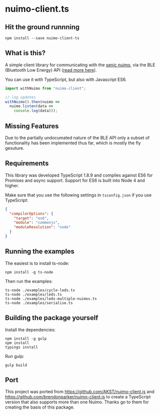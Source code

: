 # nuimo-client.ts

## Hit the ground runnning

```
npm install --save nuimo-client-ts
```

## What is this?

A simple client library for communicating with the [senic nuimo][nuimo-docs],
via the BLE (Bluetooth Low Energy) API ([read more here][nuimo-ble]).

You can use it with TypeScript, but also with Javascript ES6. 

```javascript
import withNuimo from "nuimo-client";

// log updates
withNuimo().then(nuimo =>
  nuimo.listen(data =>
    console.log(data)));
```

## Missing Features

Due to the partially undocumated nature of the BLE API only a subset of
functionality has been implemented thus far, which is mostly the fly
gesuture.

[nuimo-docs]: https://www.senic.com/developers
[nuimo-ble]: https://medium.com/@senic/developing-for-the-nuimo-controller-7292becfacff

## Requirements
This library was developed TypeScript 1.8.9 and compiles against ES6 for Promises and async support. Support for ES6 is built into Node 4 and higher.

Make sure that you use the following settings in `tsconfig.json` if you use TypeScript:
```json
{
  "compilerOptions": {
    "target": "es6",
    "module": "commonjs",
    "moduleResolution": "node"
  }
}
```

## Running the examples
The easiest is to install ts-node:
```
npm install -g ts-node
```

Then run the examples:
```
ts-node ./examples/cycle-leds.ts
ts-node ./examples/leds.ts
ts-node ./examples/leds-multiple-nuimos.ts
ts-node ./examples/serialise.ts
```
## Building the package yourself
Install the dependencies:
```
npm install -g gulp
npm install
typings install
```

Run gulp:
```
gulp build
```

## Port

This project was ported from https://github.com/AKST/nuimo-client.js
and https://github.com/brendonparker/nuimo-client.js to create a TypeScript version
that also supports more than one Nuimo. Thanks go to them for creating the basis
of this package.
